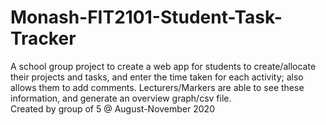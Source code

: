 # Monash-FIT2101-Student-Task-Tracker
A school group project to create a web app for students to create/allocate their projects and tasks, and enter the time taken for each activity; also allows them to add comments. Lecturers/Markers are able to see these information, and generate an overview graph/csv file. <br/>
Created by group of 5 @ August-November 2020
